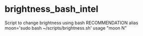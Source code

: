 # brightness_bash_intel
Script to change brightness using bash
RECOMMENDATION 
alias moon='sudo bash ~/scripts/brightness.sh'
usage "moon N"
